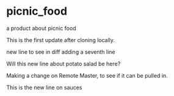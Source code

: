 # picnic_food
a product about picnic food

This is the first update after cloning locally.

new line to see in diff
adding a seventh line

Will this new line about potato salad be here?

Making a change on Remote Master, to see if it can be pulled in.


This is the new line on sauces